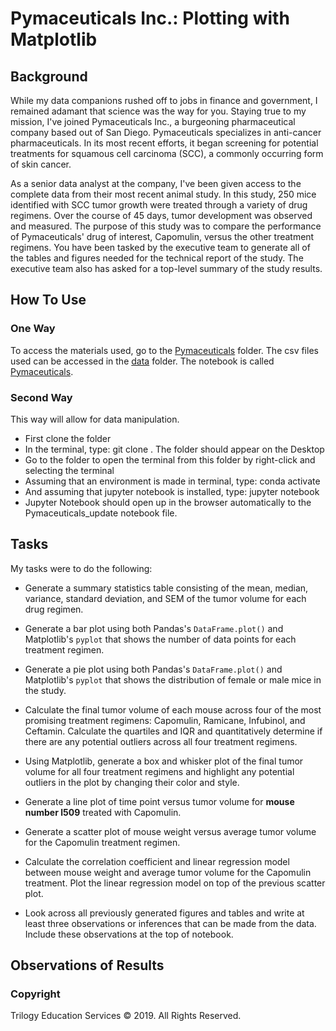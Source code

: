 # Pymaceuticals Inc.: Plotting with Matplotlib

## Background

While my data companions rushed off to jobs in finance and government, I remained adamant that science was the way for you. Staying true to my mission, I've joined Pymaceuticals Inc., a burgeoning pharmaceutical company based out of San Diego. Pymaceuticals specializes in anti-cancer pharmaceuticals. In its most recent efforts, it began screening for potential treatments for squamous cell carcinoma (SCC), a commonly occurring form of skin cancer.

As a senior data analyst at the company, I've been given access to the complete data from their most recent animal study. In this study, 250 mice identified with SCC tumor growth were treated through a variety of drug regimens. Over the course of 45 days, tumor development was observed and measured. The purpose of this study was to compare the performance of Pymaceuticals' drug of interest, Capomulin, versus the other treatment regimens. You have been tasked by the executive team to generate all of the tables and figures needed for the technical report of the study. The executive team also has asked for a top-level summary of the study results.

## How To Use
### One Way
To access the materials used, go to the [Pymaceuticals](https://github.com/Tam-ala/Pymaceuticals-Inc_Plotting-with-Matplotlib/tree/master/Pymaceuticals) folder.
The csv files used can be accessed in the [data](https://github.com/Tam-ala/Pymaceuticals-Inc_Plotting-with-Matplotlib/tree/master/Pymaceuticals/data) folder.
The notebook is called [Pymaceuticals](https://github.com/Tam-ala/Pymaceuticals-Inc_Plotting-with-Matplotlib/blob/master/Pymaceuticals/Pymaceuticals_update.ipynb).

### Second Way
This way will allow for data manipulation.
* First clone the folder
* In the terminal, type: git clone <folder>. The folder should appear on the Desktop
* Go to the folder to open the terminal from this folder by right-click and selecting the terminal
* Assuming that an environment is made in terminal, type: conda activate <environment-name>
* And assuming that jupyter notebook is installed, type: jupyter notebook
* Jupyter Notebook should open up in the browser automatically to the Pymaceuticals_update notebook file.

## Tasks

My tasks were to do the following:

* Generate a summary statistics table consisting of the mean, median, variance, standard deviation, and SEM of the tumor volume for each drug regimen.

* Generate a bar plot using both Pandas's `DataFrame.plot()` and Matplotlib's `pyplot` that shows the number of data points for each treatment regimen.

* Generate a pie plot using both Pandas's `DataFrame.plot()` and Matplotlib's `pyplot` that shows the distribution of female or male mice in the study.

* Calculate the final tumor volume of each mouse across four of the most promising treatment regimens: Capomulin, Ramicane, Infubinol, and Ceftamin. Calculate the quartiles and IQR and quantitatively determine if there are any potential outliers across all four treatment regimens.

* Using Matplotlib, generate a box and whisker plot of the final tumor volume for all four treatment regimens and highlight any potential outliers in the plot by changing their color and style.

* Generate a line plot of time point versus tumor volume for **mouse number l509** treated with Capomulin.

* Generate a scatter plot of mouse weight versus average tumor volume for the Capomulin treatment regimen.

* Calculate the correlation coefficient and linear regression model between mouse weight and average tumor volume for the Capomulin treatment. Plot the linear regression model on top of the previous scatter plot.

* Look across all previously generated figures and tables and write at least three observations or inferences that can be made from the data. Include these observations at the top of notebook.

## Observations of Results


### Copyright

Trilogy Education Services © 2019. All Rights Reserved.
